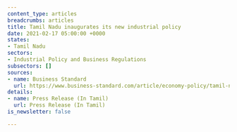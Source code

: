 ```yaml
---
content_type: articles
breadcrumbs: articles
title: Tamil Nadu inaugurates its new industrial policy
date: 2021-02-17 05:00:00 +0000
states:
- Tamil Nadu
sectors:
- Industrial Policy and Business Regulations
subsectors: []
sources:
- name: Business Standard
  url: https://www.business-standard.com/article/economy-policy/tamil-nadu-announces-new-industrial-policy-targets-rs-10-trn-investments-121021600736_1.html
details:
- name: Press Release (In Tamil)
  url: Press Release (In Tamil)
is_newsletter: false

---
```

